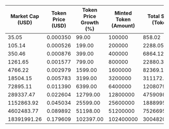| Market Cap (USD) | Token Price (USD) | Token Price Growth (%) | Minted Token (Amount) | Total Spent (Token) | Author Revenue (USD) | Platform Mint Fee (USD) |
|------------------|-------------------|------------------------|-----------------------|--------------------|-------------------------|-------------------------|
| 35.05 | 0.000350 | 99.00 | 100000 | 858.02 | 0.79 | 0.08 |
| 105.14 | 0.000526 | 199.00 | 200000 | 2288.05 | 2.10 | 0.21 |
| 350.46 | 0.000876 | 399.00 | 400000 | 6864.12 | 6.31 | 0.63 |
| 1261.65 | 0.001577 | 799.00 | 800000 | 22880.35 | 21.03 | 2.10 |
| 4766.22 | 0.002979 | 1599.00 | 1600000 | 82369.14 | 75.70 | 7.57 |
| 18504.15 | 0.005783 | 3199.00 | 3200000 | 311172.03 | 285.97 | 28.60 |
| 72895.11 | 0.011390 | 6399.00 | 6400000 | 1208079.06 | 1110.25 | 111.02 |
| 289337.47 | 0.022604 | 12799.00 | 12800000 | 4759098.07 | 4373.71 | 437.37 |
| 1152863.92 | 0.045034 | 25599.00 | 25600000 | 18889955.97 | 17360.25 | 1736.02 |
| 4602483.77 | 0.089892 | 51198.00 | 51200000 | 75266951.28 | 69171.83 | 6917.18 |
| 18391991.26 | 0.179609 | 102397.00 | 102400000 | 300482059.88 | 276149.02 | 27614.90 |

